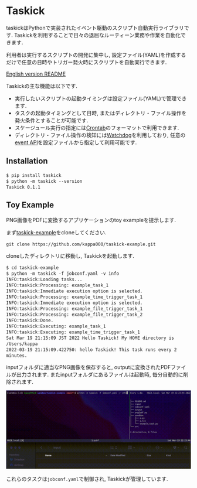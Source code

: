 # Taskick

taskickはPythonで実装されたイベント駆動のスクリプト自動実行ライブラリです.
Taskickを利用することで日々の退屈なルーティーン業務や作業を自動化できます.

利用者は実行するスクリプトの開発に集中し, 設定ファイル(YAML)を作成するだけで任意の日時やトリガー発火時にスクリプトを自動実行できます.

[English version README](./README.md)

Taskickの主な機能は以下です.

- 実行したいスクリプトの起動タイミングは設定ファイル(YAML)で管理できます.
- タスクの起動タイミングとして日時, またはディレクトリ・ファイル操作を発火条件とすることが可能です.
- スケージュール実行の指定には[Crontab](https://www.tutorialspoint.com/unix_commands/crontab.htm)のフォーマットで利用できます.
- ディレクトリ・ファイル操作の検知には[Watchdog](https://github.com/gorakhargosh/watchdog)を利用しており, 任意の[event API](https://python-watchdog.readthedocs.io/en/stable/api.html#module-watchdog.events)を設定ファイルから指定して利用可能です.

## Installation

```shell
$ pip install taskick
$ python -m taskick --version
Taskick 0.1.1
```

## Toy Example

PNG画像をPDFに変換するアプリケーションのtoy exampleを提示します.

まず[taskick-example](https://github.com/kappa000/taskick-example)をcloneしてください.

```shell
git clone https://github.com/kappa000/taskick-example.git
```

cloneしたディレクトリに移動し, Taskickを起動します.

```shell
$ cd taskick-example
$ python -m taskick -f jobconf.yaml -v info
INFO:taskick:Loading tasks...
INFO:taskick:Processing: example_task_1
INFO:taskick:Immediate execution option is selected.
INFO:taskick:Processing: example_time_trigger_task_1
INFO:taskick:Immediate execution option is selected.
INFO:taskick:Processing: example_file_trigger_task_1
INFO:taskick:Processing: example_file_trigger_task_2
INFO:taskick:Done.
INFO:taskick:Executing: example_task_1
INFO:taskick:Executing: example_time_trigger_task_1
Sat Mar 19 21:15:09 JST 2022 Hello Taskick! My HOME directory is /Users/kappa
2022-03-19 21:15:09.422750: hello Taskick! This task runs every 2 minutes.
```

inputフォルダに適当なPNG画像を保存すると, outputに変換されたPDFファイルが出力されます.
またinputフォルダにあるファイルは起動時, 毎分自動的に削除されます.

![convert png to pdf](./convert_png2pdf.gif)

これらのタスクは`jobconf.yaml`で制御され, Taskickが管理しています.
